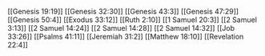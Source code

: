 [[Genesis 19:19]]
[[Genesis 32:30]]
[[Genesis 43:3]]
[[Genesis 47:29]]
[[Genesis 50:4]]
[[Exodus 33:12]]
[[Ruth 2:10]]
[[1 Samuel 20:3]]
[[2 Samuel 3:13]]
[[2 Samuel 14:24]]
[[2 Samuel 14:28]]
[[2 Samuel 14:32]]
[[Job 33:26]]
[[Psalms 41:11]]
[[Jeremiah 31:2]]
[[Matthew 18:10]]
[[Revelation 22:4]]
